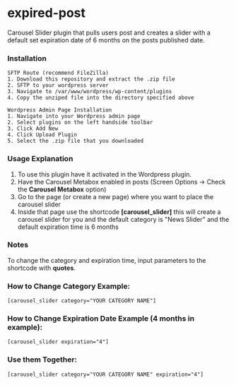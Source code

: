 # expired-post
Carousel Slider plugin that pulls users post and creates a slider with a default set expiration date of 6 months on the posts published date.
### Installation 
```
SFTP Route (recommend FileZilla)
1. Download this repository and extract the .zip file
2. SFTP to your wordpress server
3. Navigate to /var/www/wordpress/wp-content/plugins
4. Copy the unziped file into the directory specified above
```
```
Wordpress Admin Page Installation 
1. Navigate into your Wordpress admin page
2. Select plugins on the left handside toolbar
3. Click Add New
4. Click Upload Plugin
5. Select the .zip file that you downloaded
```
### Usage Explanation
1. To use this plugin have it activated in the Wordpress plugin. 
2. Have the Carousel Metabox enabled in posts (Screen Options -> Check the **Carousel Metabox** option)
3. Go to the page (or create a new page) where you want to place the carousel slider
4. Inside that page use the shortcode **[carousel_slider]** this will create a carousel slider for you and the default category is "News   Slider" and the default expiration time is 6 months

### Notes
To change the category and expiration time, input parameters to the shortcode with **quotes**. 

### How to Change Category Example:
```
[carousel_slider category="YOUR CATEGORY NAME"] 
```
### How to Change Expiration Date Example (4 months in example):
```
[carousel_slider expiration="4"] 
```

### Use them Together: 
```
[carousel_slider category="YOUR CATEGORY NAME" expiration="4"] 
```
